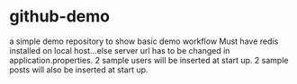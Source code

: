 # github-demo
a simple demo repository to show basic demo workflow
Must have redis installed on local host...else server url has to be changed in application.properties.
2 sample users will be inserted at start up.
2 sample posts will also be inserted at start up.

